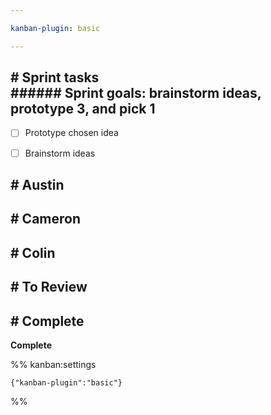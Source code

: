```yaml
---

kanban-plugin: basic

---
```


## # Sprint tasks<br>###### Sprint goals: brainstorm ideas, prototype 3, and pick 1

- [ ] Prototype chosen idea
- [ ] Brainstorm ideas


## # Austin



## # Cameron



## # Colin



## # To Review



## # Complete

**Complete**




%% kanban:settings
```
{"kanban-plugin":"basic"}
```
%%